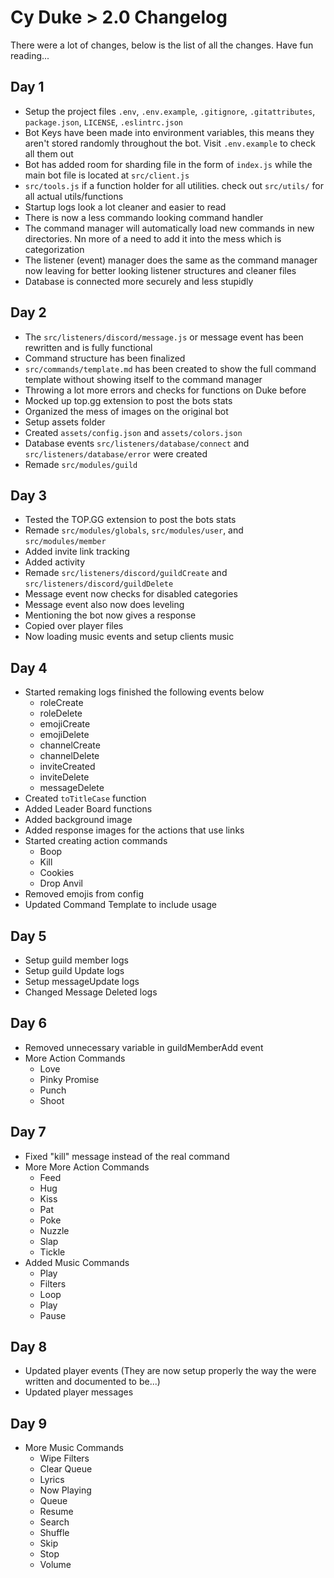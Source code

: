 # Cy Duke > 2.0 Changelog

There were a lot of changes, below is the list of all the changes. Have fun reading...

## Day 1

-   Setup the project files `.env`, `.env.example`, `.gitignore`, `.gitattributes`, `package.json`, `LICENSE`, `.eslintrc.json`
-   Bot Keys have been made into environment variables, this means they aren't stored randomly throughout the bot. Visit `.env.example` to check all them out
-   Bot has added room for sharding file in the form of `index.js` while the main bot file is located at `src/client.js`
-   `src/tools.js` if a function holder for all utilities. check out `src/utils/` for all actual utils/functions
-   Startup logs look a lot cleaner and easier to read
-   There is now a less commando looking command handler
-   The command manager will automatically load new commands in new directories. Nn more of a need to add it into the mess which is categorization
-   The listener (event) manager does the same as the command manager now leaving for better looking listener structures and cleaner files
-   Database is connected more securely and less stupidly

## Day 2

-   The `src/listeners/discord/message.js` or message event has been rewritten and is fully functional
-   Command structure has been finalized
-   `src/commands/template.md` has been created to show the full command template without showing itself to the command manager
-   Throwing a lot more errors and checks for functions on Duke before
-   Mocked up top.gg extension to post the bots stats
-   Organized the mess of images on the original bot
-   Setup assets folder
-   Created `assets/config.json` and `assets/colors.json`
-   Database events `src/listeners/database/connect` and `src/listeners/database/error` were created
-   Remade `src/modules/guild`

## Day 3

-   Tested the TOP.GG extension to post the bots stats
-   Remade `src/modules/globals`, `src/modules/user`, and `src/modules/member`
-   Added invite link tracking
-   Added activity
-   Remade `src/listeners/discord/guildCreate` and `src/listeners/discord/guildDelete`
-   Message event now checks for disabled categories
-   Message event also now does leveling
-   Mentioning the bot now gives a response
-   Copied over player files
-   Now loading music events and setup clients music

## Day 4

-   Started remaking logs finished the following events below
    -   roleCreate
    -   roleDelete
    -   emojiCreate
    -   emojiDelete
    -   channelCreate
    -   channelDelete
    -   inviteCreated
    -   inviteDelete
    -   messageDelete
-   Created `toTitleCase` function
-   Added Leader Board functions
-   Added background image
-   Added response images for the actions that use links
-   Started creating action commands
    -   Boop
    -   Kill
    -   Cookies
    -   Drop Anvil
-   Removed emojis from config
-   Updated Command Template to include usage

## Day 5

-   Setup guild member logs
-   Setup guild Update logs
-   Setup messageUpdate logs
-   Changed Message Deleted logs

## Day 6

-   Removed unnecessary variable in guildMemberAdd event
-   More Action Commands
    -   Love
    -   Pinky Promise
    -   Punch
    -   Shoot

## Day 7

-   Fixed "kill" message instead of the real command
-   More More Action Commands
    -   Feed
    -   Hug
    -   Kiss
    -   Pat
    -   Poke
    -   Nuzzle
    -   Slap
    -   Tickle
-   Added Music Commands
    -   Play
    -   Filters
    -   Loop
    -   Play
    -   Pause

## Day 8

-   Updated player events (They are now setup properly the way the were written and documented to be...)
-   Updated player messages

## Day 9

-   More Music Commands
    -   Wipe Filters
    -   Clear Queue
    -   Lyrics
    -   Now Playing
    -   Queue
    -   Resume
    -   Search
    -   Shuffle
    -   Skip
    -   Stop
    -   Volume
